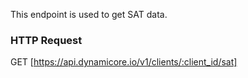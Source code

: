 This endpoint is used to get SAT data.
### HTTP Request

GET [https://api.dynamicore.io/v1/clients/:client_id/sat]